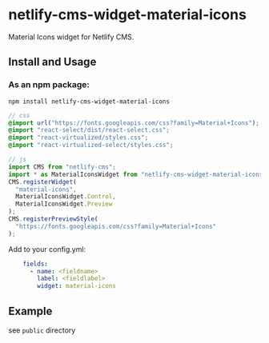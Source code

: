 # netlify-cms-widget-material-icons

Material Icons widget for Netlify CMS.

## Install and Usage

### As an npm package:

```shell
npm install netlify-cms-widget-material-icons
```

```scss
// css
@import url("https://fonts.googleapis.com/css?family=Material+Icons");
@import "react-select/dist/react-select.css";
@import "react-virtualized/styles.css";
@import "react-virtualized-select/styles.css";
```

```js
// js
import CMS from "netlify-cms";
import * as MaterialIconsWidget from "netlify-cms-widget-material-icons";
CMS.registerWidget(
  "material-icons",
  MaterialIconsWidget.Control,
  MaterialIconsWidget.Preview
);
CMS.registerPreviewStyle(
  "https://fonts.googleapis.com/css?family=Material+Icons"
);
```

Add to your config.yml:

```yaml
    fields:
      - name: <fieldname>
        label: <fieldlabel>
        widget: material-icons
```

## Example

see `public` directory
